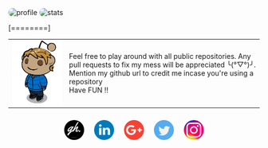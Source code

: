 <img style="border-radius:10px" title="profile" src="https://cr-ss-service.azurewebsites.net/api/ScreenShot?widget=summary&username=grayhat12&height=150&style=--bg-color:%23C6A8DB;--header-bg-color:%23563D7C;--border-radius:0px&padding=10&width=500" />
<img style="border-radius:10px" title="stats" src="https://cr-skills-chart-widget.azurewebsites.net/api/api?username=grayhat12&height=270&bg=C6A8DB&padding=10&width=566&skills=Java,JavaScript,TypeScript,Python,C%2B%2B,CSS" />

[========]

|   |   |
| ------------ | ------------ |
| <img src="anim_me.png" title="Rahul" />  | Feel free to play around with all public repositories. Any pull requests to fix my mess will be appreciated ╰(°▽°)╯. Mention my github url to credit me incase you're using a repository <br> Have FUN !!  |

<div style="display:flex;margin-top:10px;justify-content:center;width:100%">
<a style="margin:10px" href="https://grayhat12.netlify.app/"><img style="border-radius:50%" src="/logos/website.png" width="40" /></a>
<a style="margin:10px" href="https://www.linkedin.com/in/grayhat/"><img src="/logos/linkedin.png" width="40" /></a>
<a style="margin:10px" href="mailto:grayhathacks10@gmail.com"><img src="/logos/google-plus.png" width="40" /></a>
<a style="margin:10px" href="https://twitter.com/gray_rahul"><img src="/logos/twitter.png" width="40" /></a>
<a style="margin:10px" href="https://www.instagram.com/gray_._hat/"><img src="/logos/instagram.png" width="40" /></a>
</div>